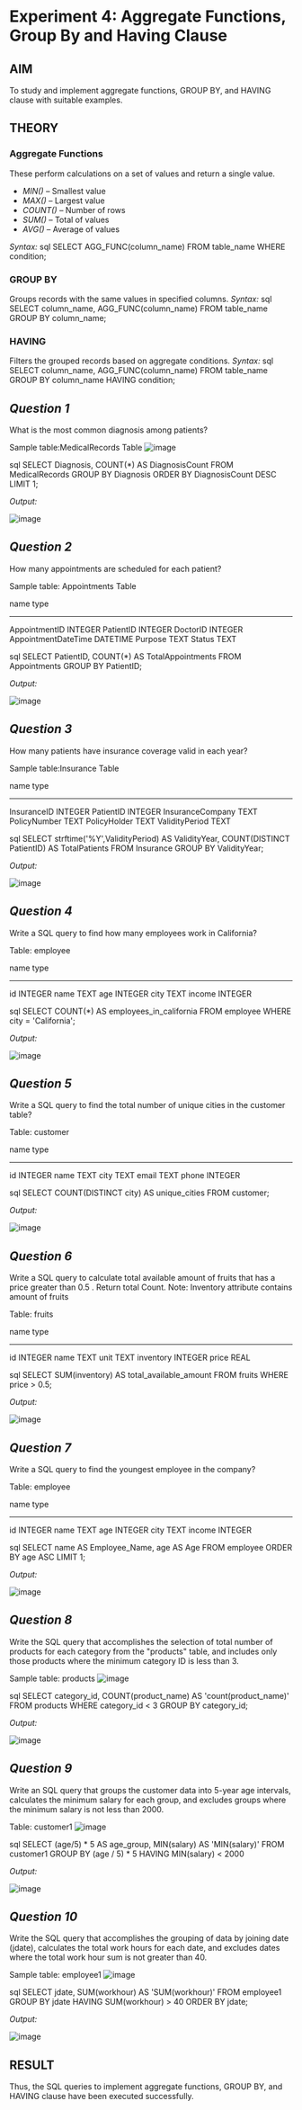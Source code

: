 # Experiment 4: Aggregate Functions, Group By and Having Clause

## AIM
To study and implement aggregate functions, GROUP BY, and HAVING clause with suitable examples.

## THEORY

### Aggregate Functions
These perform calculations on a set of values and return a single value.

- *MIN()* – Smallest value  
- *MAX()* – Largest value  
- *COUNT()* – Number of rows  
- *SUM()* – Total of values  
- *AVG()* – Average of values

*Syntax:*
sql
SELECT AGG_FUNC(column_name) FROM table_name WHERE condition;

### GROUP BY
Groups records with the same values in specified columns.
*Syntax:*
sql
SELECT column_name, AGG_FUNC(column_name)
FROM table_name
GROUP BY column_name;

### HAVING
Filters the grouped records based on aggregate conditions.
*Syntax:*
sql
SELECT column_name, AGG_FUNC(column_name)
FROM table_name
GROUP BY column_name
HAVING condition;


*Question 1*
--
What is the most common diagnosis among patients?

Sample table:MedicalRecords Table
![image](https://github.com/user-attachments/assets/cb144231-d755-4408-8202-dafa08d37bd2)

sql
SELECT Diagnosis,
   COUNT(*) AS DiagnosisCount
FROM MedicalRecords
GROUP BY Diagnosis
ORDER BY DiagnosisCount DESC
LIMIT 1;


*Output:*

![image](https://github.com/user-attachments/assets/3e67036d-281d-4c20-b19d-bafba7f96563)

*Question 2*
---
How many appointments are scheduled for each patient?

Sample table: Appointments Table

name                  type
--------------------  ----------
AppointmentID         INTEGER
PatientID             INTEGER
DoctorID              INTEGER
AppointmentDateTime   DATETIME
Purpose               TEXT
Status                TEXT


sql
SELECT PatientID,
COUNT(*) AS TotalAppointments
FROM Appointments
GROUP BY PatientID;


*Output:*

![image](https://github.com/user-attachments/assets/acf11c5d-88ef-4213-989e-45badd33f6a8)

*Question 3*
---
How many patients have insurance coverage valid in each year?

Sample table:Insurance Table

name               type
-----------------  ----------
InsuranceID        INTEGER
PatientID          INTEGER
InsuranceCompany   TEXT
PolicyNumber       TEXT
PolicyHolder       TEXT
ValidityPeriod     TEXT


sql
SELECT strftime('%Y',ValidityPeriod) AS ValidityYear,
COUNT(DISTINCT PatientID) AS TotalPatients
FROM Insurance
GROUP BY ValidityYear;


*Output:*

![image](https://github.com/user-attachments/assets/de728464-fb3c-4fbf-b700-b459d7f12fc2)

*Question 4*
---
Write a SQL query to find  how many employees work in California?

Table: employee

name        type
----------  ----------
id          INTEGER
name        TEXT
age         INTEGER
city        TEXT
income      INTEGER


sql
SELECT 
COUNT(*) AS employees_in_california
FROM employee
WHERE city = 'California';


*Output:*

![image](https://github.com/user-attachments/assets/4483a528-2f11-417e-b41c-bb8c621da50d)

*Question 5*
---
Write a SQL query to find the total number of unique cities in the customer table?

Table: customer

name        type
----------  ----------
id          INTEGER
name        TEXT
city        TEXT
email       TEXT
phone       INTEGER


sql
SELECT COUNT(DISTINCT city)
AS unique_cities
FROM customer;


*Output:*

![image](https://github.com/user-attachments/assets/609b436e-5b83-4848-9b09-d7c34fdb5edb)

*Question 6*
---
Write a SQL query to calculate total available amount of fruits that has a price greater than 0.5 . Return total Count. 
Note: Inventory attribute contains amount of fruits

Table: fruits

name        type
----------  ----------
id          INTEGER
name        TEXT
unit        TEXT
inventory   INTEGER
price       REAL


sql
SELECT SUM(inventory) 
AS total_available_amount 
FROM fruits
WHERE price > 0.5;


*Output:*

![image](https://github.com/user-attachments/assets/4e2baf2c-03c1-478e-ab96-78bb52bdf718)

*Question 7*
---
Write a SQL query to find the youngest employee in the company?

Table: employee

name        type
----------  ----------
id          INTEGER
name        TEXT
age         INTEGER
city        TEXT
income      INTEGER


sql
SELECT name AS Employee_Name,
age AS Age
FROM employee
ORDER BY age ASC
LIMIT 1;



*Output:*

![image](https://github.com/user-attachments/assets/f795fa76-00d4-4910-9486-0fa8eed5b3f0)

*Question 8*
---
Write the SQL query that accomplishes the selection of total number of products for each category from the "products" table, and includes only those products where the minimum category ID is less than 3.

Sample table: products
![image](https://github.com/user-attachments/assets/d31e75af-762b-4bc9-b695-a4801d30f3e4)

sql
SELECT category_id,
COUNT(product_name) AS 'count(product_name)'
FROM products
WHERE category_id < 3
GROUP BY category_id;


*Output:*

![image](https://github.com/user-attachments/assets/9f3ddca8-edb6-471c-ae5c-1a5d0866895c)

*Question 9*
---
Write an SQL query that groups the customer data into 5-year age intervals, calculates the minimum salary for each group, and excludes groups where the minimum salary is not less than 2000.

Table: customer1
![image](https://github.com/user-attachments/assets/1bb42ba1-861f-4a2e-85fb-996909595b8e)

sql
SELECT 
(age/5) * 5 AS age_group,
MIN(salary) AS 'MIN(salary)'
FROM customer1
GROUP BY (age / 5) * 5
HAVING MIN(salary) < 2000


*Output:*

![image](https://github.com/user-attachments/assets/0c8b928d-ecfa-4d41-bcd8-d02bd6d54349)

*Question 10*
---
Write the SQL query that accomplishes the grouping of data by joining date (jdate), calculates the total work hours for each date, and excludes dates where the total work hour sum is not greater than 40.

Sample table: employee1
![image](https://github.com/user-attachments/assets/94c39ded-93b2-444c-b087-ee607c875d49)

 sql
SELECT jdate,
   SUM(workhour) AS 'SUM(workhour)'
FROM employee1
GROUP BY jdate
HAVING SUM(workhour) > 40
ORDER BY jdate;


*Output:*

![image](https://github.com/user-attachments/assets/76bdd1a0-44a9-4517-944f-135e00bc50a7)


## RESULT
Thus, the SQL queries to implement aggregate functions, GROUP BY, and HAVING clause have been executed successfully.
